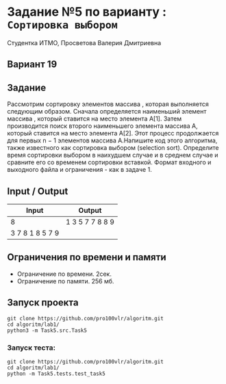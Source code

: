# Задание №5 по варианту  : `Сортировка выбором`
Студентка ИТМО,  Просветова Валерия Дмитриевна

## Вариант 19

## Задание 

 Рассмотрим сортировку элементов массива , которая выполняется следующим образом. Сначала определяется наименьший элемент массива , который ставится на место элемента A[1]. Затем производится поиск второго наименьшего элемента массива A, который ставится на место элемента A[2]. Этот
 процесс продолжается для первых n − 1 элементов массива A.Напишите код этого алгоритма, также известного как сортировка выбором
(selection sort). Определите время сортировки выбором в наихудшем случае и в среднем случае и сравните его со временем сортировки вставкой.
Формат входного и выходного файла и ограничения - как в задаче 1.

## Input / Output 

| Input          | Output         |
|----------------|----------------|
| 8              | 1 3 5 7 7 8 8 9|
| 3 7 8 1 8 5 7 9|                |



## Ограничения по времени и памяти

- Ограничение по времени. 2сек.
- Ограничение по памяти. 256 мб.


## Запуск проекта

`git clone https://github.com/pro100vlr/algoritm.git`   
`cd algoritm/lab1/`  
`python3 -m Task5.src.Task5`   

### Запуск теста:   
   
`git clone https://github.com/pro100vlr/algoritm.git`   
`cd algoritm/lab1/`  
`python -m Task5.tests.test_task5`